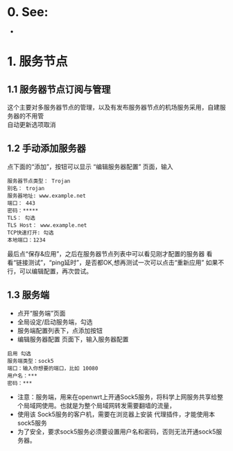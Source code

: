 # 0. See:
  - 

# 1. 服务节点
 ## 1.1 服务器节点订阅与管理
   这个主要对多服务器节点的管理，以及有发布服务器节点的机场服务采用，自建服务器的不用管   
   自动更新选项取消
   
 ## 1.2 手动添加服务器
   点下面的“添加”，按钮可以显示 “编辑服务器配置” 页面，输入
   ```
   服务器节点类型： Trojan
   别名： trojan
   服务器地址: www.example.net
   端口： 443
   密码：*****
   TLS： 勾选
   TLS Host： www.example.net
   TCP快速打开: 勾选
   本地端口：1234
   ```
   最后点“保存&应用”，之后在服务器节点列表中可以看见刚才配置的服务器
   看看“链接测试”，“ping延时”，是否都OK,想再测试一次可以点击“重新应用”
   如果不行，可以编辑配置，再次尝试。
   
 ## 1.3 服务端
   - 点开“服务端”页面
   - 全局设定/启动服务端，勾选
   - 服务端配置列表下，点添加按钮
   - 编辑服务器配置 页面下，输入服务器配置
   ```
   启用 勾选
   服务端类型：sock5
   端口：输入你想要的端口，比如 10080
   用户名：***
   密码：***
   ```
   - 注意：服务端，用来在openwrt上开通Sock5服务，将科学上网服务共享给整个局域网使用。也就是为整个局域网转发需要翻墙的流量，
   - 使用该 Sock5服务的客户机，需要在浏览器上安装 代理插件，才能使用本sock5服务
   - 为了安全，要求sock5服务必须要设置用户名和密码，否则无法开通sock5服务器。
   
